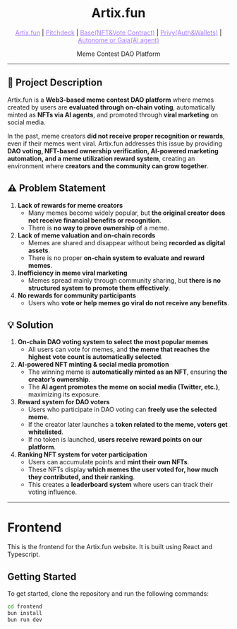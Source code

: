 <h1 align="center">Artix.fun</h1>

<p align="center">
  <a href="https://artixfun.vercel.app/" style="color: #a77dff">Artix.fun</a> | <a href="https://www.figma.com/deck/xR3n3A3yXU5E8z4wn3WcHC" style="color: #a77dff">Pitchdeck</a> | <a href="https://github.com/marcdhi/Artix.fun/tree/main/artixContracts/contracts" style="color: #a77dff">Base(NFT&Vote Contract)</a> | <a href="" style="color: #a77dff">Privy(Auth&Wallets)</a> | <a href="" style="color: #a77dff">Autonome or Gaia(AI agent)</a>
</p>

<p align="center">Meme Contest DAO Platform</p>

---

## 📌 Project Description

Artix.fun is a **Web3-based meme contest DAO platform** where memes created by users are **evaluated through on-chain voting**, automatically minted as **NFTs via AI agents**, and promoted through **viral marketing** on social media.

In the past, meme creators **did not receive proper recognition or rewards**, even if their memes went viral. Artix.fun addresses this issue by providing **DAO voting, NFT-based ownership verification, AI-powered marketing automation, and a meme utilization reward system**, creating an environment where **creators and the community can grow together**.

## ⚠️ Problem Statement

1. **Lack of rewards for meme creators**
    - Many memes become widely popular, but **the original creator does not receive financial benefits or recognition**.
    - There is **no way to prove ownership** of a meme.
2. **Lack of meme valuation and on-chain records**
    - Memes are shared and disappear without being **recorded as digital assets**.
    - There is no proper **on-chain system to evaluate and reward memes**.
3. **Inefficiency in meme viral marketing**
    - Memes spread mainly through community sharing, but **there is no structured system to promote them effectively**.
4. **No rewards for community participants**
    - Users who **vote or help memes go viral do not receive any benefits**.

## 💡 Solution

1. **On-chain DAO voting system to select the most popular memes**
    - All users can vote for memes, and **the meme that reaches the highest vote count is automatically selected**.
2. **AI-powered NFT minting & social media promotion**
    - The winning meme is **automatically minted as an NFT**, ensuring **the creator’s ownership**.
    - The **AI agent promotes the meme on social media (Twitter, etc.)**, maximizing its exposure.
3. **Reward system for DAO voters**
    - Users who participate in DAO voting can **freely use the selected meme**.
    - If the creator later launches a **token related to the meme, voters get whitelisted**.
    - If no token is launched, **users receive reward points on our platform**.
4. **Ranking NFT system for voter participation**
    - Users can accumulate points and **mint their own NFTs**.
    - These NFTs display **which memes the user voted for, how much they contributed, and their ranking**.
    - This creates a **leaderboard system** where users can track their voting influence.

---

# Frontend

This is the frontend for the Artix.fun website. It is built using React and Typescript.

## Getting Started

To get started, clone the repository and run the following commands:

```bash
cd frontend
bun install
bun run dev
```
